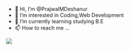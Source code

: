- 👋 Hi, I’m @PrajwalMDeshanur
- 👀 I’m interested in Coding,Web Development
- 🌱 I’m currently learning studying B.E
- 📫 How to reach me ...
  
![](https://komarev.com/ghpvc/?username=PrajwalMDeshanure&color=green)

<!---
PrajwalMDeshanur/PrajwalMDeshanur is a ✨ special ✨ repository because its `README.md` (this file) appears on your GitHub profile.
You can click the Preview link to take a look at your changes.
--->
